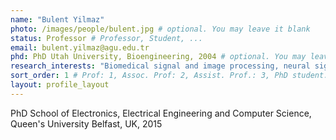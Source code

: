 ```yaml
---
name: "Bulent Yilmaz"
photo: /images/people/bulent.jpg # optional. You may leave it blank 
status: Professor # Professor, Student, ... 
email: bulent.yilmaz@agu.edu.tr
phd: PhD Utah University, Bioengineering, 2004 # optional. You may leave it blank
research_interests: "Biomedical signal and image processing, neural signal analysis, brain-computer interface, sleep analysis, computational cardiology, pattern recognition/classification"
sort_order: 1 # Prof: 1, Assoc. Prof: 2, Assist. Prof.: 3, PhD student: 4, MSc student: 5, Undergrad student: 6
layout: profile_layout
---
```

PhD School of Electronics, Electrical Engineering and Computer Science, Queen's University Belfast, UK, 2015
